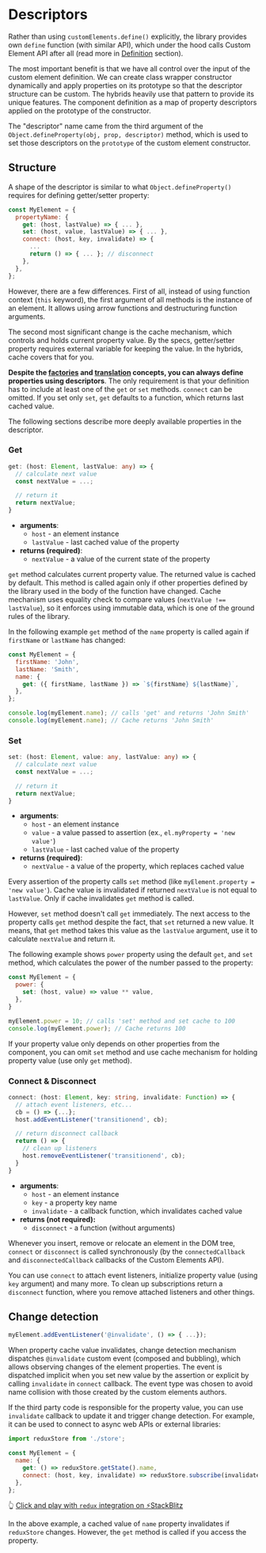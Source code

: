 # Descriptors

Rather than using `customElements.define()` explicitly, the library provides own `define` function (with similar API), which under the hood calls Custom Element API after all (read more in [Definition](./definition.md) section). 

The most important benefit is that we have all control over the input of the custom element definition. We can create class wrapper constructor dynamically and apply properties on its prototype so that the descriptor structure can be custom. The hybrids heavily use that pattern to provide its unique features. The component definition as a map of property descriptors applied on the prototype of the constructor.

The "descriptor" name came from the third argument of the `Object.defineProperty(obj, prop, descriptor)` method, which is used to set those descriptors on the `prototype` of the custom element constructor.

## Structure

A shape of the descriptor is similar to what `Object.defineProperty()` requires for defining getter/setter property:

```javascript
const MyElement = {
  propertyName: {
    get: (host, lastValue) => { ... },
    set: (host, value, lastValue) => { ... },
    connect: (host, key, invalidate) => {
      ...
      return () => { ... }; // disconnect
    },
  },
};
```

However, there are a few differences. First of all, instead of using function context (`this` keyword), the first argument of all methods is the instance of an element. It allows using arrow functions and destructuring function arguments.

The second most significant change is the cache mechanism, which controls and holds current property value. By the specs, getter/setter property requires external variable for keeping the value. In the hybrids, cache covers that for you.

**Despite the [factories](factories.md) and [translation](translation.md) concepts, you can always define properties using descriptors**. The only requirement is that your definition has to include at least one of the `get` or `set` methods. `connect` can be omitted. If you set only `set`, `get` defaults to a function, which returns last cached value.

The following sections describe more deeply available properties in the descriptor.

### Get

```typescript
get: (host: Element, lastValue: any) => {
  // calculate next value
  const nextValue = ...;

  // return it
  return nextValue;
}
```

* **arguments**:
  * `host` - an element instance
  * `lastValue` - last cached value of the property
* **returns (required)**:
  * `nextValue` - a value of the current state of the property

`get` method calculates current property value. The returned value is cached by default. This method is called again only if other properties defined by the library used in the body of the function have changed. Cache mechanism uses equality check to compare values (`nextValue !== lastValue`), so it enforces using immutable data, which is one of the ground rules of the library.

In the following example `get` method of the `name` property is called again if `firstName` or `lastName` has changed:

```javascript
const MyElement = {
  firstName: 'John',
  lastName: 'Smith',
  name: {
    get: ({ firstName, lastName }) => `${firstName} ${lastName}`,
  },
};

console.log(myElement.name); // calls 'get' and returns 'John Smith'
console.log(myElement.name); // Cache returns 'John Smith'
```

### Set

```typescript
set: (host: Element, value: any, lastValue: any) => {
  // calculate next value
  const nextValue = ...;

  // return it
  return nextValue;
}
```

* **arguments**:
  * `host` - an element instance
  * `value` - a value passed to assertion (ex., `el.myProperty = 'new value'`)
  * `lastValue` - last cached value of the property
* **returns (required)**: 
  * `nextValue` - a value of the property, which replaces cached value

Every assertion of the property calls `set` method (like `myElement.property = 'new value'`). Cache value is invalidated if returned `nextValue` is not equal to `lastValue`. Only if cache invalidates `get` method is called. 

However, `set` method doesn't call `get` immediately. The next access to the property calls `get` method despite the fact, that `set` returned a new value. It means, that `get` method takes this value as the `lastValue` argument, use it to calculate `nextValue` and return it.

The following example shows `power` property using the default `get`, and `set` method, which calculates the power of the number passed to the property:

```javascript
const MyElement = {
  power: {
    set: (host, value) => value ** value,
  },
}

myElement.power = 10; // calls 'set' method and set cache to 100
console.log(myElement.power); // Cache returns 100
```

If your property value only depends on other properties from the component, you can omit `set` method and use cache mechanism for holding property value (use only `get` method).

### Connect & Disconnect

```typescript
connect: (host: Element, key: string, invalidate: Function) => {
  // attach event listeners, etc...
  cb = () => {...};
  host.addEventListener('transitionend', cb);

  // return disconnect callback
  return () => {
    // clean up listeners
    host.removeEventListener('transitionend', cb);
  }
}
```

* **arguments**:
  * `host` - an element instance
  * `key` - a property key name
  * `invalidate` - a callback function, which invalidates cached value
* **returns (not required):**
  * `disconnect` - a function (without arguments)

Whenever you insert, remove or relocate an element in the DOM tree, `connect` or `disconnect` is called synchronously (by the `connectedCallback` and `disconnectedCallback` callbacks of the Custom Elements API).

You can use `connect` to attach event listeners, initialize property value (using `key` argument) and many more. To clean up subscriptions return a `disconnect` function, where you remove attached listeners and other things.

## Change detection

```javascript
myElement.addEventListener('@invalidate', () => { ...});
```

When property cache value invalidates, change detection mechanism dispatches `@invalidate` custom event  (composed and bubbling), which allows observing changes of the element properties. The event is dispatched implicit when you set new value by the assertion or explicit by calling `invalidate` in `connect` callback. The event type was chosen to avoid name collision with those created by the custom elements authors.

If the third party code is responsible for the property value, you can use `invalidate` callback to update it and trigger change detection. For example, it can be used to connect to async web APIs or external libraries:

```javascript
import reduxStore from './store';

const MyElement = {
  name: {
    get: () => reduxStore.getState().name,
    connect: (host, key, invalidate) => reduxStore.subscribe(invalidate),
  },
};
```

👆 [Click and play with `redux` integration on ⚡StackBlitz](https://stackblitz.com/edit/hybrids-redux-counter?file=redux-counter.js)

In the above example, a cached value of `name` property invalidates if `reduxStore` changes. However, the `get` method is called if you access the property.
